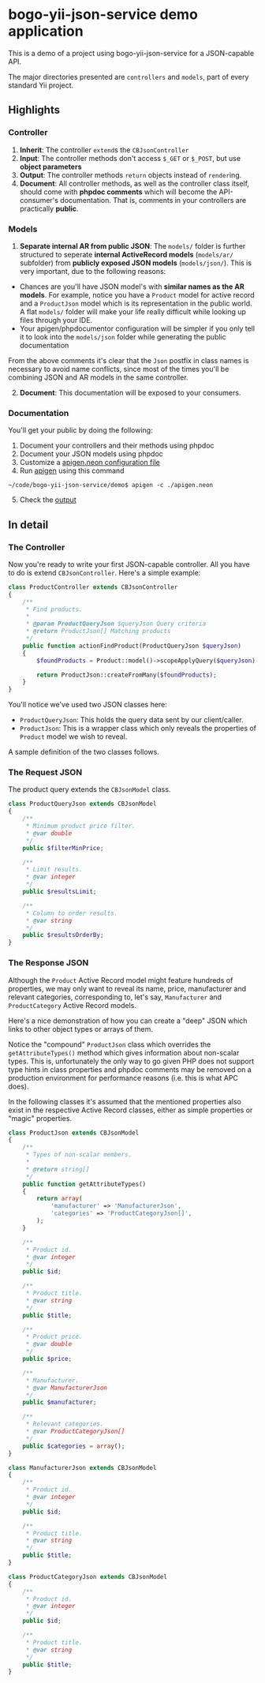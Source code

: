 bogo-yii-json-service demo application
======================================

This is a demo of a project using bogo-yii-json-service for a JSON-capable API.

The major directories presented are `controllers` and `models`, part of every standard Yii
project.

## Highlights

### Controller

1. **Inherit**: The controller `extend`s the `CBJsonController`
2. **Input**: The controller methods don't access `$_GET` or `$_POST`, but use **object parameters**
3. **Output**: The controller methods `return` objects instead of `render`ing.
4. **Document**: All controller methods, as well as the controller class itself, should come with **phpdoc comments**
   which will become the API-consumer's documentation. That is, comments in your controllers are
   practically **public**.

### Models

1. **Separate internal AR from public JSON**: The `models/` folder is further structured to seperate **internal ActiveRecord
models** (`models/ar/` subfolder) from **publicly exposed JSON models** (`models/json/`).
This is very important, due to the following reasons:
  * Chances are you'll have JSON model's with **similar names as the AR models**. For example, notice
    you have a `Product` model for active record and a `ProductJson` model which is its representation
    in the public world. A flat `models/` folder will make your life really difficult while looking up
    files through your IDE.
  * Your apigen/phpdocumentor configuration will be simpler if you only tell it to look into the
   `models/json` folder while generating the public documentation

  From the above comments it's clear that the `Json` postfix in class names is necessary to avoid name
  conflicts, since most of the times you'll be combining JSON and AR models in the same controller.

2. **Document**: This documentation will be exposed to your consumers.

### Documentation

You'll get your public by doing the following:

1. Document your controllers and their methods using phpdoc
2. Document your JSON models using phpdoc
3. Customize a [apigen.neon configuration file](apigen.neon)
4. Run [apigen](http://apigen.org/) using this command
```
~/code/bogo-yii-json-service/demo$ apigen -c ./apigen.neon
```
5. Check the [output](http://htmlpreview.github.com/?https://github.com/drcypher/bogo-yii-json-service/blob/master/demo/docs/index.html)



## In detail

### The Controller

Now you're ready to write your first JSON-capable controller. All you have to do is extend
`CBJsonController`. Here's a simple example:

```php
class ProductController extends CBJsonController
{
	/**
	 * Find products.
	 *
	 * @param ProductQueryJson $queryJson Query criteria
	 * @return ProductJson[] Matching products
	 */
	public function actionFindProduct(ProductQueryJson $queryJson)
	{
		$foundProducts = Product::model()->scopeApplyQuery($queryJson)->findAll();

		return ProductJson::createFromMany($foundProducts);
	}
}
```

You'll notice we've used two JSON classes here:
+ `ProductQueryJson`: This holds the query data sent by our client/caller.
+ `ProductJson`: This is a wrapper class which only reveals the properties of `Product` model we wish to reveal.

A sample definition of the two classes follows.

### The Request JSON

The product query extends the `CBJsonModel` class.

```php
class ProductQueryJson extends CBJsonModel
{
	/**
	 * Minimum product price filter.
	 * @var double
	 */
	public $filterMinPrice;

	/**
	 * Limit results.
	 * @var integer
	 */
	public $resultsLimit;

	/**
	 * Column to order results.
	 * @var string
	 */
	public $resultsOrderBy;
}
```

### The Response JSON

Although the `Product` Active Record model might feature hundreds of properties, we may only want to reveal
its name, price, manufacturer and relevant categories, corresponding to, let's say,
`Manufacturer` and `ProductCategory` Active Record models.

Here's a nice demonstration of how you can create a "deep" JSON which links to other object
types or arrays of them.

Notice the "compound" `ProductJson` class which overrides the `getAttributeTypes()` method
which gives information about non-scalar types. This is, unfortunately the only way to go given
PHP does not support type hints in class properties and phpdoc comments may be removed on a
production environment for performance reasons (i.e. this is what APC does).

In the following classes it's assumed that the mentioned properties also exist in the respective
Active Record classes, either as simple properties or "magic" properties.

```php
class ProductJson extends CBJsonModel
{
	/**
	 * Types of non-scalar members.
	 *
	 * @return string[]
	 */
	public function getAttributeTypes()
	{
		return array(
			'manufacturer' => 'ManufacturerJson',
			'categories' => 'ProductCategoryJson[]',
		);
	}

	/**
	 * Product id.
	 * @var integer
	 */
	public $id;

	/**
	 * Product title.
	 * @var string
	 */
	public $title;

	/**
	 * Product price.
	 * @var double
	 */
	public $price;

	/**
	 * Manufacturer.
	 * @var ManufacturerJson
	 */
	public $manufacturer;

	/**
	 * Relevant categories.
	 * @var ProductCategoryJson[]
	 */
	public $categories = array();
}
```

```php
class ManufacturerJson extends CBJsonModel
{
	/**
	 * Product id.
	 * @var integer
	 */
	public $id;

	/**
	 * Product title.
	 * @var string
	 */
	public $title;
}
```

```php
class ProductCategoryJson extends CBJsonModel
{
	/**
	 * Product id.
	 * @var integer
	 */
	public $id;

	/**
	 * Product title.
	 * @var string
	 */
	public $title;
}

```